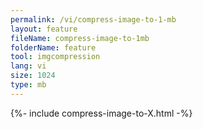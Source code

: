 ```yaml
---
permalink: /vi/compress-image-to-1-mb
layout: feature
fileName: compress-image-to-1mb
folderName: feature
tool: imgcompression
lang: vi
size: 1024
type: mb
---
```


{%- include compress-image-to-X.html -%}
